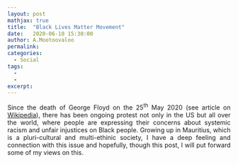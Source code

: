 ```yaml
---
layout: post
mathjax: true
title:  "Black Lives Matter Movement"
date:   2020-06-10 15:30:00
author: A.Mootoovaloo
permalink:
categories:
  - Social
tags:
  - 
  -
excerpt:
---
```


<p align="justify">Since the death of George Floyd on the 25<sup>th</sup> May 2020 (see article on <a href="https://en.wikipedia.org/wiki/Killing_of_George_Floyd">Wikipedia</a>), there has been ongoing protest not only in the US but all over the world, where people are expressing their concerns about systemic racism and unfair injustices on Black people. Growing up in Mauritius, which is a pluri-cultural and multi-ethinic society, I have a deep feeling and connection with this issue and hopefully, though this post, I will put forward some of my views on this.</p>

<!-- black asian minority ethnic (BAME)  -->

